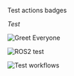 Test actions badges

_Test_

![Greet Everyone](https://github.com/sgermanserrano/github_actions_test/workflows/Greet%20Everyone/badge.svg)

![ROS2 test](https://github.com/sgermanserrano/github_actions_test/workflows/ROS2%20test/badge.svg)

![Test workflows](https://github.com/sgermanserrano/github_actions_test/workflows/Test%20workflows/badge.svg)
